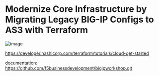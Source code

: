 # Modernize Core Infrastructure by Migrating Legacy BIG-IP Configs to AS3 with Terraform

![image](https://github.com/f5businessdevelopment/BIG-IP-Configs-to-AS3-with-Terraform/assets/13858248/66c2f2fd-f038-4372-9620-7aff0e63d6ac)

https://developer.hashicorp.com/terraform/tutorials/cloud-get-started


documentation: https://github.com/f5businessdevelopment/bigipworkshop.git
